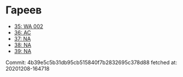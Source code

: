 # Гареев
- [35: WA 002](35.md)
- [36: AC](36.md)
- [37: NA](37.md)
- [38: NA](38.md)
- [39: NA](39.md)

Commit: 4b39e5c5b31db95cb515840f7b2832695c378d88
 fetched at: 20201208-164718
